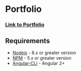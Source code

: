 # Portfolio

### [Link to Portfolio](http://sumanthgopal.me)


## Requirements
  - [Nodejs](https://nodejs.org) - 8.x or greater version
  - [NPM](https://www.npmjs.com/get-npm) - 5.x or greater version
  - [Angular-CLI](https://cli.angular.io) - Angular 2+